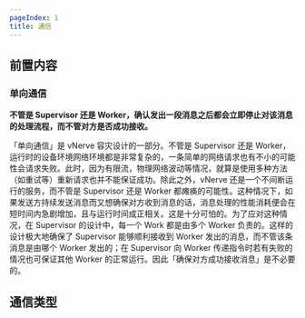 ```yaml
---
pageIndex: 1
title: 通信
---
```


## 前置内容

### 单向通信

**不管是 Supervisor 还是 Worker，确认发出一段消息之后都会立即停止对该消息的处理流程，而不管对方是否成功接收。**

「单向通信」是 vNerve 容灾设计的一部分。不管是 Supervisor 还是 Worker，运行时的设备环境网络环境都是非常复杂的，一条简单的网络请求也有不小的可能性会请求失败。此时，因为有限流，物理网络波动等情况，就算是使用多种方法（如重试等）重新请求也并不能保证成功。除此之外，vNerve 还是一个不间断运行的服务，而不管是 Supervisor 还是 Worker 都瘫痪的可能性。这种情况下，如果发送方持续发送消息而又想确保对方收到消息的话，消息处理的性能消耗便会在短时间内急剧增加，且与运行时间成正相关。这是十分可怕的。为了应对这种情况，在 Supervisor 的设计中，每一个 Work 都是由多个 Worker 负责的。这样的设计极大地确保了 Supervisor 能够顺利接收到 Worker 发出的消息，而不管该条消息是由哪个 Worker 发出的；在 Supervisor 向 Worker 传递指令时若有失败的情况也可保证其他 Worker 的正常运行。因此「确保对方成功接收消息」是不必要的。

## 通信类型
